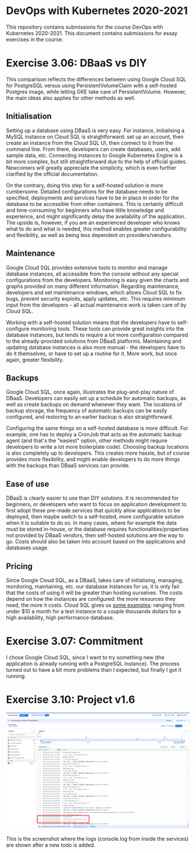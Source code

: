 # DevOps with Kubernetes 2020-2021

This repository contains submissions for the course DevOps with Kubernetes 2020-2021. This document contains submissions for essay exercises in the course.

# Exercise 3.06: DBaaS vs DIY

This comparison reflects the differences between using Google Cloud SQL for PostgreSQL versus using PersistentVolumeClaim with a self-hosted Postgres image, while letting GKE take care of PersistentVolume. However, the main ideas also applies for other methods as well.

## Initialisation

Setting up a database using DBaaS is very easy. For instance, initialising a MySQL instance on Cloud SQL is straightforward: set up an account, then create an instance from the Cloud SQL UI, then connect to it from the command line. From there, developers can create databases, users, add sample data, etc. Connecting instances to Google Kubernetes Engine is a bit more complex, but still straightforward due to the help of official guides. Newcomers will greatly appreciate the simplicity, which is even further clarified by the official documentation.

On the contrary, doing this step for a self-hosted solution is more cumbersome. Detailed configurations for the database needs to be specified, deployments and services have to be in place in order for the database to be accessible from other containers. This is certainly difficult and time-consuming for beginners who have little knowledge and experience, and might significantly delay the availability of the application. The upside is, however, if you are an experienced developer who knows what to do and what is needed, this method enables greater configurability and flexibility, as well as being less dependent on providers/vendors. 

## Maintenance

Google Cloud SQL provides extensive tools to monitor and manage database instances, all accessible from the console without any special configurations from the developers. Monitoring is easy given the charts and graphs provided on many different information. Regarding maintenance, developers and set maintenance windows, which allows Cloud SQL to fix bugs, prevent security exploits, apply updates, etc. This requires minimum input from the developers - all actual maintenance work is taken care of by Cloud SQL. 

Working with a self-hosted solution means that the developers have to self-configure monitoring tools. These tools can provide great insights into the database instances, but tends to require a lot more configuration compared to the already-provided solutions from DBaaS platforms. Maintaining and updating database instances is also more manual - the developers have to do it themselves, or have to set up a routine for it. More work, but once again, greater flexibility.   

## Backups

Google Cloud SQL, once again, illustrates the plug-and-play nature of DBaaS. Developers can easily set up a schedule for automatic backups, as well as create backups on demand whenever they want. The locations of backup storage, the frequency of automatic backups can be easily configured, and restoring to an earlier backup is also straightforward.

Configuring the same things on a self-hosted database is more difficult. For example, one has to deploy a CronJob that acts as the automatic backup agent (and that's the "easiest" option, other methods might require developers to write a lot more boilerplate code). Choosing backup locations is also completely up to developers. This creates more hassle, but of course provides more flexibility, and might enable developers to do more things with the backups than DBaaS services can provide.

## Ease of use

DBaaS is clearly easier to use than DIY solutions. It is recommended for beginners, or developers who want to focus on application development to first adopt these pre-made services that quickly allow applications to be deployed, then maybe switch to a self-hosted, more configurable solution when it is suitable to do so. In many cases, where for example the data must be stored in-house, or the database requires functionalities/properties not provided by DBaaS vendors, then self-hosted solutions are the way to go. Costs should also be taken into account based on the applications and databases usage.

## Pricing

Since Google Cloud SQL, as a DBaaS, takes care of initialising, managing, monitoring, maintaining, etc. our database instances for us, it is only fair that the costs of using it will be greater than hosting ourselves. The costs depend on how the instances are configured: the more resources they need, the more it costs. Cloud SQL gives us [some examples](https://cloud.google.com/sql/docs/postgres/pricing-examples): ranging from under $10 a month for a test instance to a couple thousands dollars for a high availability, high performance database.  

# Exercise 3.07: Commitment

I chose Google Cloud SQL, since I want to try something new (the application is already running with a PostgreSQL instance). The process turned out to have a bit more problems than I expected, but finally I got it running. 

# Exercise 3.10: Project v1.6

![README%20c00d17d844514538ae3b40e8317274ef/Screenshot_2021-04-02_at_20.41.34.png](newTodo.png)

This is the screenshot where the logs (console.log from inside the services) are shown after a new todo is added.